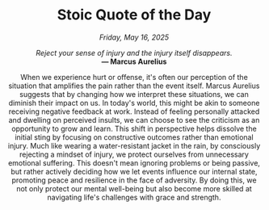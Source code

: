 <h1 align="center">Stoic Quote of the Day</h1>
<p align="center"><em><!--date-start-->Friday, May 16, 2025<!--date-end--></em></p>
<p align="center">
    <em><!--START_SECTION:quote-text-->
Reject your sense of injury and the injury itself disappears.
<!--END_SECTION:quote-text--></em><br>
    <strong>— <!--START_SECTION:quote-author-->
Marcus Aurelius
<!--END_SECTION:quote-author--></strong>
</p>

<p align="center" style="max-width:600px;margin:0 auto;">
<!--START_SECTION:quote-interpretation-->
When we experience hurt or offense, it's often our perception of the situation that amplifies the pain rather than the event itself. Marcus Aurelius suggests that by changing how we interpret these situations, we can diminish their impact on us. In today's world, this might be akin to someone receiving negative feedback at work. Instead of feeling personally attacked and dwelling on perceived insults, we can choose to see the criticism as an opportunity to grow and learn. This shift in perspective helps dissolve the initial sting by focusing on constructive outcomes rather than emotional injury. Much like wearing a water-resistant jacket in the rain, by consciously rejecting a mindset of injury, we protect ourselves from unnecessary emotional suffering. This doesn't mean ignoring problems or being passive, but rather actively deciding how we let events influence our internal state, promoting peace and resilience in the face of adversity. By doing this, we not only protect our mental well-being but also become more skilled at navigating life's challenges with grace and strength.
<!--END_SECTION:quote-interpretation-->
</p>
